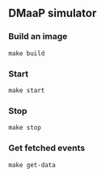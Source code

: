 DMaaP simulator
---------------


### Build an image
```
make build
```

### Start
```
make start
```

### Stop
```
make stop
```

### Get fetched events
```
make get-data
```
